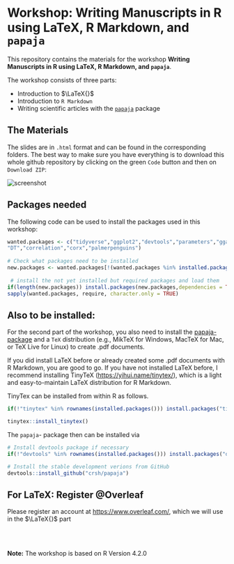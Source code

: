 # Workshop: Writing Manuscripts in R using LaTeX, R Markdown, and `papaja`

This repository contains the materials for the workshop **Writing Manuscripts in R using LaTeX, R Markdown, and `papaja`**. 

The workshop consists of three parts:

- Introduction to $\LaTeX{}$
- Introduction to `R Markdown`
- Writing scientific articles with the [`papaja`](https://github.com/crsh/papaja) package


## The Materials

The slides are in `.html` format and can be found in the corresponding folders. The best way to make sure you have everything is to download this whole github repository by clicking on the green `Code` button and then on `Download ZIP`: 

![screenshot](https://user-images.githubusercontent.com/7207563/139688624-68fd802e-e408-4941-99e8-ef8e898743d6.PNG)


## Packages needed

The following code can be used to install the packages used in this workshop:

```r
wanted.packages <- c("tidyverse","ggplot2","devtools","parameters","gganimate","plotly","kableExtra",
"DT","correlation","corx","palmerpenguins")
  
# Check what packages need to be installed
new.packages <- wanted.packages[!(wanted.packages %in% installed.packages()[,"Package"])]
  
 # install the not yet installed but required packages and load them
if(length(new.packages)) install.packages(new.packages,dependencies = TRUE)
sapply(wanted.packages, require, character.only = TRUE)
```

## Also to be installed:

For the second part of the workshop, you also need to install the [papaja-package](https://github.com/crsh/papaja) and a `TeX` distribution (e.g., MikTeX for Windows, MacTeX for Mac, or TeX Live for Linux) to create .pdf documents. 

If you did install LaTeX before or already created some .pdf documents with R Markdown, you are good to go.   If you have not installed LaTeX before, I recommend installing TinyTeX (https://yihui.name/tinytex/), which is a light and easy-to-maintain LaTeX distribution for R Markdown.



TinyTex can be installed from within R as follows.

```r
if(!"tinytex" %in% rownames(installed.packages())) install.packages("tinytex")

tinytex::install_tinytex()
```

The `papaja`- package then can be installed via 

```r
# Install devtools package if necessary
if(!"devtools" %in% rownames(installed.packages())) install.packages("devtools")

# Install the stable development verions from GitHub
devtools::install_github("crsh/papaja")
```
## For LaTeX: Register @Overleaf

Please register an account at https://www.overleaf.com/, which we will use in the $\LaTeX{}$ part 

<br>
<br>

**Note:** The workshop is based on R Version 4.2.0


